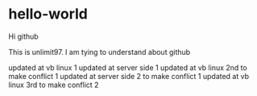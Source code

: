 # hello-world
Hi github

This is unlimit97. I am tying to understand about github

updated at vb linux 1
updated at server side 1
updated at vb linux 2nd to make conflict 1
updated at server side 2 to make conflict 1
updated at vb linux 3rd to make conflict 2

